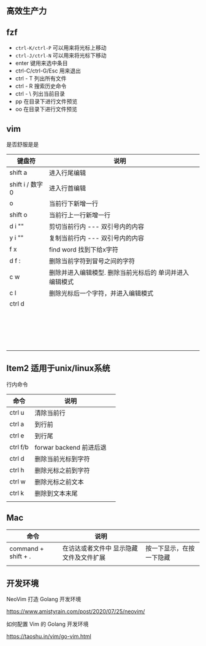 ## 高效生产力

## fzf

- `ctrl-K/ctrl-P` 可以用来将光标上移动
- `ctrl-J/ctrl-N` 可以用来将光标下移动
- enter 键用来选中条目
- ctrl-C/ctrl-G/Esc 用来退出
- ctrl - T  列出所有文件
- ctrl - R  搜索历史命令
- ctrl - \   列出当前目录
- pp       在目录下进行文件预览
- oo       在目录下进行文件预览

## vim

<operation>  <motion> 是否舒服是是

| 键盘符          | 说明                                                      |      |
| --------------- | --------------------------------------------------------- | ---- |
| shift a         | 进入行尾编辑                                              |      |
| shift i / 数字0 | 进入行首编辑                                              |      |
| o               | 当前行下新增一行                                          |      |
| shift o         | 当前行上一行新增一行                                      |      |
| d i ""          | 剪切当前行内 --- 双引号内的内容                           |      |
| y i ""          | 复制当前行内 --- 双引号内的内容                           |      |
| f x             | find word  找到下给x字符                                  |      |
| d f :           | 删除当前字符到冒号之间的字符                              |      |
| c w             | 删除并进入编辑模型.   删除当前光标后的 单词并进入编辑模式 |      |
| c l             | 删除光标后一个字符，并进入编辑模式                        |      |
| ctrl d                |                                                           |      |
|                 |                                                           |      |
|                 |                                                           |      |
|                 |                                                           |      |
|                 |                                                           |      |
|                 |                                                           |      |
|                 |                                                           |      |
|                 |                                                           |      |
|                 |                                                           |      |
|                 |                                                           |      |
|                 |                                                           |      |
|                 |                                                           |      |
|                 |                                                           |      |
|                 |                                                           |      |
|                 |                                                           |      |
|                 |                                                           |      |
|                 |                                                           |      |
|                 |                                                           |      |
|                 |                                                           |      |

## Item2 适用于unix/linux系统

行内命令

| 命令     | 说明                    |      |
| -------- | ----------------------- | ---- |
| ctrl u   | 清除当前行              |      |
| ctrl a   | 到行前                  |      |
| ctrl e   | 到行尾                  |      |
| ctrl f/b | forwar backend 前进后退 |      |
| ctrl d   | 删除当前光标到字符      |      |
| ctrl h   | 删除光标之前到字符      |      |
| ctrl w   | 删除光标之前文本        |      |
| ctrl k   | 删除到文本末尾          |      |
|          |                         |      |

## Mac

| 命令                | 说明                                    |                          |
| ------------------- | --------------------------------------- | ------------------------ |
| command + shift + . | 在访达或者文件中 显示隐藏文件及文件扩展 | 按一下显示，在按一下隐藏 |
|                     |                                         |                          |



## 开发环境

NeoVim 打造 Golang 开发环境

https://www.amistyrain.com/post/2020/07/25/neovim/



如何配置 Vim 的 Golang 开发环境

https://taoshu.in/vim/go-vim.html
